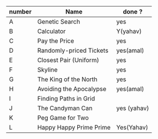 |number|Name| done ?|
|------|----------------|-------------|
|A|Genetic Search|yes|
|B|Calculator |Y(yahav)|
|C|Pay the Price|yes|
|D|Randomly-priced Tickets |yes(amal)|
|E|Closest Pair (Uniform)|yes|
|F|Skyline|yes|
|G|The King of the North|yes|
|H|Avoiding the Apocalypse |yes(amal)|
|I|Finding Paths in Grid||
|J|The Candyman Can|yes (yahav)|
|K|Peg Game for Two||
|L|Happy Happy Prime Prime|Yes(Yahav)|
